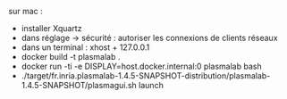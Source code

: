 sur mac :
 - installer Xquartz
 - dans réglage -> sécurité : autoriser les connexions de clients réseaux
 - dans un terminal : xhost + 127.0.0.1
 - docker build -t plasmalab .
 - docker run -ti -e DISPLAY=host.docker.internal:0 plasmalab bash
 - ./target/fr.inria.plasmalab-1.4.5-SNAPSHOT-distribution/plasmalab-1.4.5-SNAPSHOT/plasmagui.sh launch